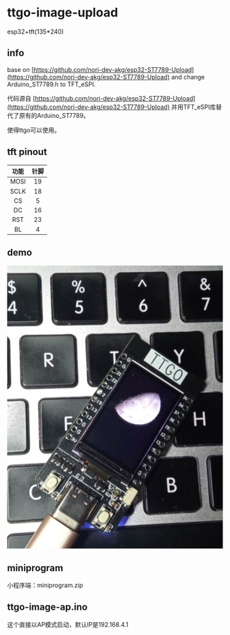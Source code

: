 # ttgo-image-upload

esp32+tft(135*240)

## info

base on [https://github.com/nori-dev-akg/esp32-ST7789-Upload](https://github.com/nori-dev-akg/esp32-ST7789-Upload) and change Arduino_ST7789.h to TFT_eSPI.

代码源自 [https://github.com/nori-dev-akg/esp32-ST7789-Upload](https://github.com/nori-dev-akg/esp32-ST7789-Upload) 并用TFT_eSPI库替代了原有的Arduino_ST7789。

使得ttgo可以使用。

## tft pinout

|  功能   | 针脚  |
|  :----:  | :----:  |
| MOSI  | 19 |
| SCLK  | 18 |
| CS  | 5 |
| DC  | 16 |
| RST  | 23 |
| BL  | 4 |

## demo

![](./demo.jpg)

## miniprogram

小程序端：miniprogram.zip

## ttgo-image-ap.ino

这个直接以AP模式启动，默认IP是192.168.4.1
